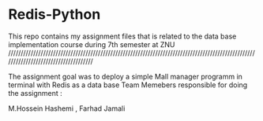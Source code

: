 # Redis-Python
This repo contains my assignment files that is related to the data base implementation course during 7th semester at ZNU 
/////////////////////////////////////////////////////////////////////////////////////////////////////////////////////////////////////

The assignment goal was to deploy a simple Mall manager programm in terminal with Redis as a data base
Team Memebers responsible for doing the assignment : 

M.Hossein Hashemi , Farhad Jamali 
